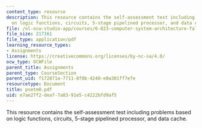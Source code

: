 ```yaml
---
content_type: resource
description: This resource contains the self-assessment test including problems based
  on logic functions, circuits, 5-stage pipelined processor, and data cache.
file: /ol-ocw-studio-app/courses/6-823-computer-system-architecture-fall-2005/e7ae27f2deaf7a8391e5c4222bfd9af5_psetm0.pdf
file_size: 217161
file_type: application/pdf
learning_resource_types:
- Assignments
license: https://creativecommons.org/licenses/by-nc-sa/4.0/
ocw_type: OCWFile
parent_title: Assignments
parent_type: CourseSection
parent_uid: f172871a-7711-8f0b-4240-e0a301ff7efe
resourcetype: Document
title: psetm0.pdf
uid: e7ae27f2-deaf-7a83-91e5-c4222bfd9af5
---
```

This resource contains the self-assessment test including problems based on logic functions, circuits, 5-stage pipelined processor, and data cache.